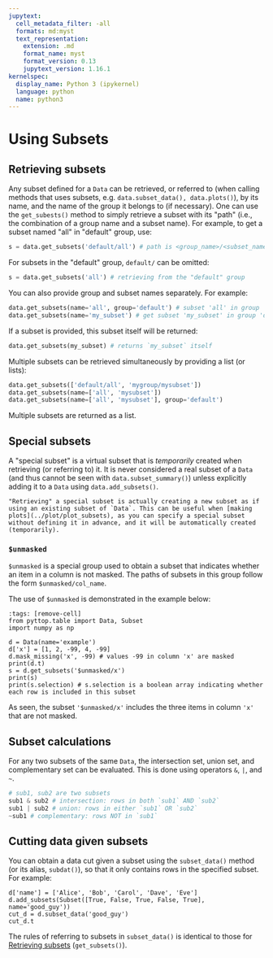 ```yaml
---
jupytext:
  cell_metadata_filter: -all
  formats: md:myst
  text_representation:
    extension: .md
    format_name: myst
    format_version: 0.13
    jupytext_version: 1.16.1
kernelspec:
  display_name: Python 3 (ipykernel)
  language: python
  name: python3
---
```


# Using Subsets

## Retrieving subsets
Any subset defined for a `Data` can be retrieved, or referred to (when calling methods that uses subsets, e.g. `data.subset_data(), data.plots()`), by its name, and the name of the group it belongs to (if necessary). 
One can use the `get_subests()` method to simply retrieve a subset with its "path" (i.e., the combination of a group name and a subset name). For example, to get a subset named "all" in "default" group, use:
```Python
s = data.get_subsets('default/all') # path is <group_name>/<subset_name>
```
For subsets in the "default" group, `default/` can be omitted:
```Python
s = data.get_subsets('all') # retrieving from the "default" group
```
You can also provide group and subset names separately. For example:
```Python
data.get_subsets(name='all', group='default') # subset 'all' in group 'default'
data.get_subsets(name='my_subset') # get subset 'my_subset' in group 'default' by default; however, if 'my_subset' is not found in group 'default', it is searched in other groups
```
If a subset is provided, this subset itself will be returned:
```Python
data.get_subsets(my_subset) # returns `my_subset` itself
```

Multiple subsets can be retrieved simultaneously by providing a list (or lists):
```Python
data.get_subsets(['default/all', 'mygroup/mysubset'])
data.get_subsets(name=['all', 'mysubset'])
data.get_subsets(name=['all', 'mysubset'], group='default')
```
Multiple subsets are returned as a list.


## Special subsets
A "special subset" is a virtual subset that is *temporarily* created when retrieving (or referring to) it. It is never considered a real subset of a `Data` (and thus cannot be seen with `data.subset_summary()`) unless explicitly adding it to a `Data` using `data.add_subsets()`.

```{tip}
"Retrieving" a special subset is actually creating a new subset as if using an existing subset of `Data`. This can be useful when [making plots](../plot/plot_subsets), as you can specify a special subset without defining it in advance, and it will be automatically created (temporarily).
```

### `$unmasked`
`$unmasked` is a special group used to obtain a subset that indicates whether an item in a column is not masked. The paths of subsets in this group follow the form `$unmasked/col_name`.

The use of `$unmasked` is demonstrated in the example below:
```{code-cell}
:tags: [remove-cell]
from pyttop.table import Data, Subset
import numpy as np
```
```{code-cell}
d = Data(name='example')
d['x'] = [1, 2, -99, 4, -99]
d.mask_missing('x', -99) # values -99 in column 'x' are masked
print(d.t)
s = d.get_subsets('$unmasked/x')
print(s)
print(s.selection) # s.selection is a boolean array indicating whether each row is included in this subset
```
As seen, the subset `'$unmasked/x'` includes the three items in column `'x'` that are not masked.

## Subset calculations
For any two subsets of the same `Data`, the intersection set, union set, and complementary set can be evaluated. This is done using operators `&`, `|`, and `~`.
```Python
# sub1, sub2 are two subsets
sub1 & sub2 # intersection: rows in both `sub1` AND `sub2`
sub1 | sub2 # union: rows in either `sub1` OR `sub2`
~sub1 # complementary: rows NOT in `sub1`
```

## Cutting data given subsets
You can obtain a data cut given a subset using the `subset_data()` method (or its alias, `subdat()`), so that it only contains rows in the specified subset. For example:
```{code-cell}
d['name'] = ['Alice', 'Bob', 'Carol', 'Dave', 'Eve']
d.add_subsets(Subset([True, False, True, False, True], name='good_guy'))
cut_d = d.subset_data('good_guy')
cut_d.t
```
The rules of referring to subsets in `subset_data()` is identical to those for [Retrieving subsets](retrieving-subsets) (`get_subsets()`).
